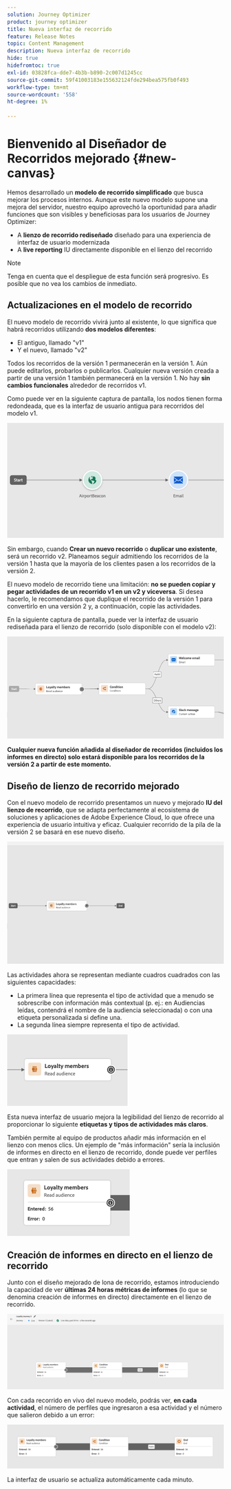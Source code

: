```yaml
---
solution: Journey Optimizer
product: journey optimizer
title: Nueva interfaz de recorrido
feature: Release Notes
topic: Content Management
description: Nueva interfaz de recorrido
hide: true
hidefromtoc: true
exl-id: 03828fca-dde7-4b3b-b890-2c007d1245cc
source-git-commit: 59f41003183e155632124fde294bea575fb0f493
workflow-type: tm+mt
source-wordcount: '558'
ht-degree: 1%

---
```


# Bienvenido al Diseñador de Recorridos mejorado {#new-canvas}

Hemos desarrollado un **modelo de recorrido simplificado** que busca mejorar los procesos internos. Aunque este nuevo modelo supone una mejora del servidor, nuestro equipo aprovechó la oportunidad para añadir funciones que son visibles y beneficiosas para los usuarios de Journey Optimizer:

* A **lienzo de recorrido rediseñado** diseñado para una experiencia de interfaz de usuario modernizada
* A **live reporting** IU directamente disponible en el lienzo del recorrido

>[!NOTE]
>
>Tenga en cuenta que el despliegue de esta función será progresivo. Es posible que no vea los cambios de inmediato.

## Actualizaciones en el modelo de recorrido

El nuevo modelo de recorrido vivirá junto al existente, lo que significa que habrá recorridos utilizando **dos modelos diferentes**:

* El antiguo, llamado &quot;v1&quot;
* Y el nuevo, llamado &quot;v2&quot;

Todos los recorridos de la versión 1 permanecerán en la versión 1. Aún puede editarlos, probarlos o publicarlos. Cualquier nueva versión creada a partir de una versión 1 también permanecerá en la versión 1. No hay **sin cambios funcionales** alrededor de recorridos v1.

Como puede ver en la siguiente captura de pantalla, los nodos tienen forma redondeada, que es la interfaz de usuario antigua para recorridos del modelo v1.

![](assets/new-canvas.png)

Sin embargo, cuando **Crear un nuevo recorrido** o **duplicar uno existente**, será un recorrido v2.  Planeamos seguir admitiendo los recorridos de la versión 1 hasta que la mayoría de los clientes pasen a los recorridos de la versión 2.

El nuevo modelo de recorrido tiene una limitación: **no se pueden copiar y pegar actividades de un recorrido v1 en un v2 y viceversa**. Si desea hacerlo, le recomendamos que duplique el recorrido de la versión 1 para convertirlo en una versión 2 y, a continuación, copie las actividades.

En la siguiente captura de pantalla, puede ver la interfaz de usuario rediseñada para el lienzo de recorrido (solo disponible con el modelo v2):

![](assets/new-canvas2.png)

**Cualquier nueva función añadida al diseñador de recorridos (incluidos los informes en directo) solo estará disponible para los recorridos de la versión 2 a partir de este momento.**

## Diseño de lienzo de recorrido mejorado

Con el nuevo modelo de recorrido presentamos un nuevo y mejorado **IU del lienzo de recorrido**, que se adapta perfectamente al ecosistema de soluciones y aplicaciones de Adobe Experience Cloud, lo que ofrece una experiencia de usuario intuitiva y eficaz. Cualquier recorrido de la pila de la versión 2 se basará en ese nuevo diseño.

![](assets/new-canvas3.gif)

Las actividades ahora se representan mediante cuadros cuadrados con las siguientes capacidades:

* La primera línea que representa el tipo de actividad que a menudo se sobrescribe con información más contextual (p. ej.: en Audiencias leídas, contendrá el nombre de la audiencia seleccionada) o con una etiqueta personalizada si define una.
* La segunda línea siempre representa el tipo de actividad.

![](assets/new-canvas4.png)

Esta nueva interfaz de usuario mejora la legibilidad del lienzo de recorrido al proporcionar lo siguiente **etiquetas y tipos de actividades más claros**.

También permite al equipo de productos añadir más información en el lienzo con menos clics. Un ejemplo de &quot;más información&quot; sería la inclusión de informes en directo en el lienzo de recorrido, donde puede ver perfiles que entran y salen de sus actividades debido a errores.

![](assets/new-canvas5.png)


## Creación de informes en directo en el lienzo de recorrido

Junto con el diseño mejorado de lona de recorrido, estamos introduciendo la capacidad de ver **últimas 24 horas métricas de informes** (lo que se denomina creación de informes en directo) directamente en el lienzo de recorrido.

![](assets/new-canvas6bis.png)

Con cada recorrido en vivo del nuevo modelo, podrás ver, **en cada actividad**, el número de perfiles que ingresaron a esa actividad y el número que salieron debido a un error:

![](assets/new-canvas8.png)

<!--`
With every live journey on the new model, you will be able to see two types of "last 24 hours" reporting information:

* On a **new insert**, you will see:
    * The number of profiles that have been exported for audience-triggered journeys. You will see the number of profiles available in the last export job alongside the time when that export has been made.
    * The number of profiles who exited the journey
    * The percentage of errors
    ![](assets/new-canvas7.png)
* **On each activity**, you will see the number of profiles who entered that activity and the number who exited because of an error:
    ![](assets/new-canvas8.png)
-->

La interfaz de usuario se actualiza automáticamente cada minuto.

<!--
Please note that you may see differences between the number of exported profiles and the number of profiles flowing through the journey. The exported profiles count only provides information about the last export job being made while the number of profiles entering an activity only contains profiles who did it in the last 24 hours. This can especially be visible on recurring daily journeys as there could be a data overlap between two days.
-->

